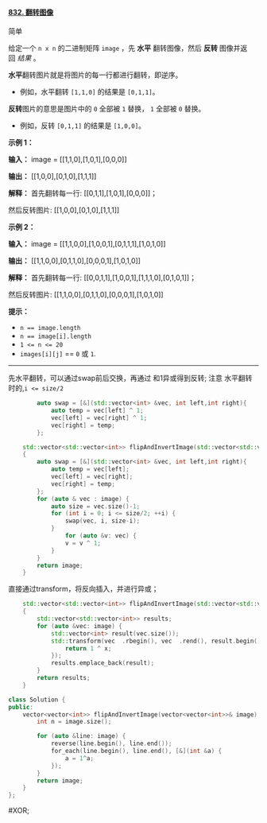 #### [832. 翻转图像](https://leetcode.cn/problems/flipping-an-image/)

简单

给定一个 `n x n` 的二进制矩阵 `image` ，先 **水平** 翻转图像，然后 **反转** 图像并返回 _结果_ 。

**水平**翻转图片就是将图片的每一行都进行翻转，即逆序。

- 例如，水平翻转 `[1,1,0]` 的结果是 `[0,1,1]`。

**反转**图片的意思是图片中的 `0` 全部被 `1` 替换， `1` 全部被 `0` 替换。

- 例如，反转 `[0,1,1]` 的结果是 `[1,0,0]`。

**示例 1：**

**输入：** image = \[[1,1,0],[1,0,1],[0,0,0]\]

**输出：** \[[1,0,0],[0,1,0],[1,1,1]\]

**解释：**
首先翻转每一行: \[[0,1,1],[1,0,1],[0,0,0]\]；

然后反转图片: \[[1,0,0],[0,1,0],[1,1,1]\]

**示例 2：**

**输入：** image = \[[1,1,0,0],[1,0,0,1],[0,1,1,1],[1,0,1,0]\]

**输出：** \[[1,1,0,0],[0,1,1,0],[0,0,0,1],[1,0,1,0]\]

**解释：**
首先翻转每一行: \[[0,0,1,1],[1,0,0,1],[1,1,1,0],[0,1,0,1]\]；

然后反转图片: \[[1,1,0,0],[0,1,1,0],[0,0,0,1],[1,0,1,0]\]

**提示：**

- `n == image.length`
- `n == image[i].length`
- `1 <= n <= 20`
- `images[i][j]` == `0` 或 `1`.
---- ----
先水平翻转，可以通过swap前后交换，再通过 和1异或得到反转;
注意 水平翻转 时的,`i <= size/2`
```cpp
        auto swap = [&](std::vector<int> &vec, int left,int right){
            auto temp = vec[left] ^ 1;
            vec[left] = vec[right] ^ 1;
            vec[right] = temp;
        };
```

```cpp
    std::vector<std::vector<int>> flipAndInvertImage(std::vector<std::vector<int>>& image)
    {
        auto swap = [&](std::vector<int> &vec, int left,int right){
            auto temp = vec[left];
            vec[left] = vec[right];
            vec[right] = temp;
        };
        for (auto & vec : image) {
            auto size = vec.size()-1;
            for (int i = 0; i <= size/2; ++i) {
                swap(vec, i, size-i);
            }
                for (auto &v: vec) {
                v = v ^ 1;
            }
        }
        return image;
    }
```
直接通过transform，将反向插入，并进行异或；
```cpp
    std::vector<std::vector<int>> flipAndInvertImage(std::vector<std::vector<int>>& image)
    {
        std::vector<std::vector<int>> results;
        for (auto &vec: image) {
            std::vector<int> result(vec.size());
            std::transform(vec  .rbegin(), vec  .rend(), result.begin(), [&](int x){
                return 1 ^ x;
            });
            results.emplace_back(result);
        }
        return results;
    }
```

```cpp
class Solution {
public:
    vector<vector<int>> flipAndInvertImage(vector<vector<int>>& image) {
        int n = image.size();

        for (auto &line: image) {
            reverse(line.begin(), line.end());
            for_each(line.begin(), line.end(), [&](int &a) {
                a = 1^a;
            });
        }
        return image;
    }
};
```
#XOR;
